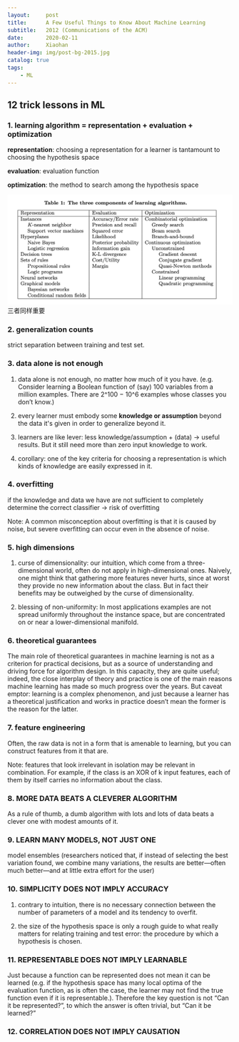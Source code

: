 ```yaml
---
layout:     post
title:      A Few Useful Things to Know About Machine Learning
subtitle:   2012 (Communications of the ACM)
date:       2020-02-11
author:     Xiaohan
header-img: img/post-bg-2015.jpg
catalog: true
tags:
    - ML
---
```


## 12 trick lessons in ML

### 1. learning algorithm = representation + evaluation + optimization
**representation**:  choosing a representation for a learner is tantamount to choosing the hypothesis space
 
**evaluation**: evaluation function

**optimization**: the method to search among the hypothesis space

![-w801](/img/15817081275431.jpg)
三者同样重要

### 2. generalization counts
strict separation between training and test set.

###  3. data alone is not enough
1. data alone is not enough, no matter how much of it you have. (e.g. Consider learning a Boolean function of (say) 100 variables from a million examples. There are 2^100 − 10^6 examples whose classes you don’t know.)

2. every learner must embody some **knowledge or assumption** beyond the data it's given in order to generalize beyond it.

3. learners are like lever: less knowledge/assumption + (data) -> useful results. But it still need more than zero input knowledge to work.

4. corollary: one of the key criteria for choosing a representation is which kinds of knowledge are easily expressed in it.

### 4. overfitting
if the knowledge and data we have are not sufficient to completely determine the correct classifier -> risk of overfitting

Note: A common misconception about overfitting is that it is caused by noise, but severe overfitting can occur even in the absence of noise.

### 5. high dimensions
1. curse of dimensionality:  our intuition, which come from a three-dimensional world, often do not apply in high-dimensional ones. Naively, one might think that gathering more features never hurts, since at worst they provide no new information about the class. But in fact their benefits may be outweighed by the curse of dimensionality.

2. blessing of non-uniformity: In most applications examples are not spread uniformly throughout the instance space, but are concentrated on or near a lower-dimensional manifold. 

### 6. theoretical guarantees
The main role of theoretical guarantees in machine learning
is not as a criterion for practical decisions, but as a source of
understanding and driving force for algorithm design. In this
capacity, they are quite useful; indeed, the close interplay
of theory and practice is one of the main reasons machine
learning has made so much progress over the years. But
caveat emptor: learning is a complex phenomenon, and just
because a learner has a theoretical justification and works in
practice doesn’t mean the former is the reason for the latter.

### 7. feature engineering
 Often, the raw data is not in a form that is amenable to learning, but you can construct features from it that are. 
   
Note: features that look irrelevant in isolation may be relevant in combination. For example, if the class is an XOR of k input features, each of them by itself carries no information about the class.
 
### 8. MORE DATA BEATS A CLEVERER ALGORITHM
As a rule of thumb, a dumb algorithm with lots and lots of data beats a clever one with modest amounts of it.

### 9. LEARN MANY MODELS, NOT JUST ONE
model ensembles (researchers noticed that, if instead
of selecting the best variation found, we combine many variations, the results are better—often much better—and at
little extra effort for the user)

### 10.  SIMPLICITY DOES NOT IMPLY ACCURACY
1. contrary to intuition, there is no necessary connection between the number of parameters of a model and its tendency to overfit.

2. the size of the hypothesis space is only a rough guide to what really matters for relating training and test error: the procedure by which a hypothesis is chosen.

### 11. REPRESENTABLE DOES NOT IMPLY LEARNABLE
Just because a function can be represented does not mean it can be learned (e.g.  if the hypothesis space has many local optima of the evaluation function, as is often the case, the learner may not find the true function even if it is representable.). Therefore the key question is not “Can it be represented?”, to which the answer is often trivial, but “Can it be learned?”

### 12. CORRELATION DOES NOT IMPLY CAUSATION